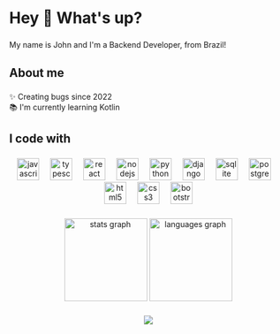 <h1 align="left">Hey 👋 What's up?</h1>

###

<p align="left">My name is John and I'm a Backend Developer, from Brazil!</p>

###

<h2 align="left">About me</h2>

###

<p align="left">✨ Creating bugs since 2022<br>📚 I'm currently learning Kotlin<br></p>

###

<h2 align="left">I code with</h2>

###

<div align="center">
  <a href="#" title="Javascript"><img src="https://cdn.jsdelivr.net/gh/devicons/devicon/icons/javascript/javascript-original.svg" height="40" alt="javascript logo"/></a>
  <img width="12" />
  <a href="#" title="Typescript"><img src="https://cdn.jsdelivr.net/gh/devicons/devicon/icons/typescript/typescript-original.svg" height="40" alt="typescript logo"/></a>
  <img width="12" />
  <a href="#" title="React">
  <img src="https://cdn.jsdelivr.net/gh/devicons/devicon/icons/react/react-original.svg" height="40" alt="react logo"  /></a>
  <img width="12"/>  
  <a href="#" title="Nodesjs">
  <img src="https://cdn.jsdelivr.net/gh/devicons/devicon/icons/nodejs/nodejs-original.svg" height="40" alt="nodejs logo"/></a>
  <img width="12"/>  
  <a href="#" title="Python"><img src="https://cdn.jsdelivr.net/gh/devicons/devicon/icons/python/python-original.svg" height="40" alt="python logo"  /></a>
  <img width="12" />
  <a href="#" title="Django"><img src="https://cdn.jsdelivr.net/gh/devicons/devicon/icons/django/django-plain.svg" height="40" alt="django logo"  /></a>
  <img width="12" />
  <a href="#" title="SQLite3"><img src="https://cdn.jsdelivr.net/gh/devicons/devicon/icons/sqlite/sqlite-original.svg" height="40" alt="sqlite logo"  /></a>
  <img width="12" />
  <a href="#" title="PostgreSQL"><img src="https://cdn.jsdelivr.net/gh/devicons/devicon/icons/postgresql/postgresql-original.svg" height="40" alt="postgresql logo"  /></a>
  <img width="12" />
  <a href="#" title="HTML5"><img src="https://cdn.jsdelivr.net/gh/devicons/devicon/icons/html5/html5-original.svg" height="40" alt="html5 logo"  /></a>
  <img width="12" />
  <a href="#" title="CSS3"><img src="https://cdn.jsdelivr.net/gh/devicons/devicon/icons/css3/css3-original.svg" height="40" alt="css3 logo"  /></a>
  <img width="12" />
  <a href="#" title="Bootstrap"><img src="https://cdn.jsdelivr.net/gh/devicons/devicon/icons/bootstrap/bootstrap-original.svg" height="40" alt="bootstrap logo"  /></a>
</div>

###

<div align="center">
  <img src="https://github-readme-stats.vercel.app/api?username=Joao-oliveiraf&hide_title=false&hide_rank=false&show_icons=true&include_all_commits=true&count_private=true&disable_animations=false&theme=dracula&locale=en&hide_border=false&order=1" height="150" alt="stats graph"  />
  <img src="https://github-readme-stats.vercel.app/api/top-langs?username=Joao-oliveiraf&locale=en&hide_title=false&layout=compact&card_width=320&langs_count=5&theme=dracula&hide_border=false&order=2" height="150" alt="languages graph"  />
</div>

###

<div align="center">
  <a href="https://www.linkedin.com/in/jo%C3%A3o-pedro-oliveira-4341a1274/"<img src="https://raw.githubusercontent.com/maurodesouza/profile-readme-generator/master/src/assets/icons/social/linkedin/default.svg" width="52" height="40" alt="linkedin logo"  /></a>
  <a href="mailto:jpfreitas15@hotmail.com"<img src="https://raw.githubusercontent.com/maurodesouza/profile-readme-generator/master/src/assets/icons/social/microsoft-outlook/default.svg" width="52" height="40" alt="microsoft-outlook logo"  /></a>
</div>

###

  <div align="center">
  <img src="https://www.codewars.com/users/RevelYK/badges/large"/>
  </div>


###


